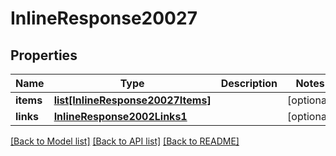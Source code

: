 # InlineResponse20027

## Properties
Name | Type | Description | Notes
------------ | ------------- | ------------- | -------------
**items** | [**list[InlineResponse20027Items]**](InlineResponse20027Items.md) |  | [optional] 
**links** | [**InlineResponse2002Links1**](InlineResponse2002Links1.md) |  | [optional] 

[[Back to Model list]](../README.md#documentation-for-models) [[Back to API list]](../README.md#documentation-for-api-endpoints) [[Back to README]](../README.md)


